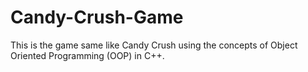 # Candy-Crush-Game
This is the game same like Candy Crush using the concepts of Object Oriented Programming (OOP) in C++.
